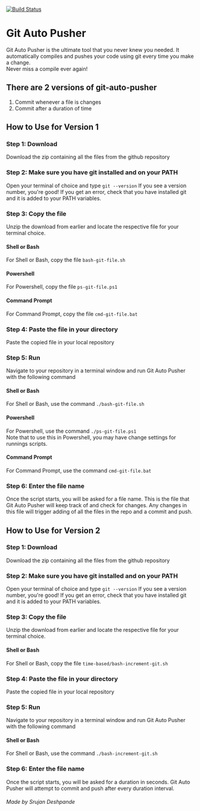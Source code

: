 [![Build Status](https://travis-ci.com/srujandeshpande/git-auto-pusher.svg?branch=master)](https://travis-ci.com/srujandeshpande/git-auto-pusher)
# Git Auto Pusher  
Git Auto Pusher is the ultimate tool that you never knew you needed. It automatically compiles and pushes your code using git every time you make a change.  
Never miss a compile ever again!  

## There are 2 versions of git-auto-pusher  
1. Commit whenever a file is changes
2. Commit after a duration of time

## How to Use for Version 1

### Step 1: Download
Download the zip containing all the files from the github repository  

### Step 2: Make sure you have git installed and on your PATH
Open your terminal of choice and type
`git --version`
If you see a version number, you're good! If you get an error, check that you have installed git and it is added to your PATH variables.

### Step 3: Copy the file
Unzip the download from earlier and locate the respective file for your terminal choice.
#### Shell or Bash
For Shell or Bash, copy the file `bash-git-file.sh`
#### Powershell
For Powershell, copy the file `ps-git-file.ps1`
#### Command Prompt
For Command Prompt, copy the file `cmd-git-file.bat`

### Step 4: Paste the file in your directory
Paste the copied file in your local repository

### Step 5: Run
Navigate to your repository in a terminal window and run Git Auto Pusher with the following command
#### Shell or Bash
For Shell or Bash, use the command `./bash-git-file.sh`
#### Powershell
For Powershell, use the command `./ps-git-file.ps1`  
Note that to use this in Powershell, you may have change settings for runnings scripts.
#### Command Prompt
For Command Prompt, use the command `cmd-git-file.bat`

### Step 6: Enter the file name
Once the script starts, you will be asked for a file name. This is the file that Git Auto Pusher will keep track of and check for changes. Any changes in this file will trigger adding of all the files in the repo and a commit and push.  

## How to Use for Version 2

### Step 1: Download
Download the zip containing all the files from the github repository  

### Step 2: Make sure you have git installed and on your PATH
Open your terminal of choice and type
`git --version`
If you see a version number, you're good! If you get an error, check that you have installed git and it is added to your PATH variables.

### Step 3: Copy the file
Unzip the download from earlier and locate the respective file for your terminal choice.
#### Shell or Bash
For Shell or Bash, copy the file ```time-based/bash-increment-git.sh```

### Step 4: Paste the file in your directory
Paste the copied file in your local repository

### Step 5: Run
Navigate to your repository in a terminal window and run Git Auto Pusher with the following command

#### Shell or Bash
For Shell or Bash, use the command ```./bash-increment-git.sh```

### Step 6: Enter the file name
Once the script starts, you will be asked for a duration in seconds. Git Auto Pusher will attempt to commit and push after every duration interval.

###### Made by Srujan Deshpande

